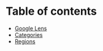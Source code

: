 # Table of contents

* [Google Lens](README.md)
* [Categories](categories.md)
* [Regions](regions.md)